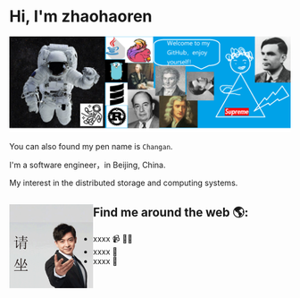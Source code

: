# Hi, I'm zhaohaoren 

<img src="https://github.com/zhaohaoren/zhaohaoren/blob/master/gh-header-image-cropped.png?raw=true" alt="hi there!">

You can also found my pen name is `Changan`.

I'm a software engineer，in Beijing, China.

My interest in the distributed storage and computing systems.


## Find me around the web 🌎: <a href="https://juejin.im/user/2814346130104173/posts"><img align="left" width="150" height="150" src="https://github.com/zhaohaoren/zhaohaoren/blob/master/zhaohaoren/01.gif?raw=true"></a>
- xxxx 📹 ✍🏾
- xxxx 🏓
- xxxx 💼

